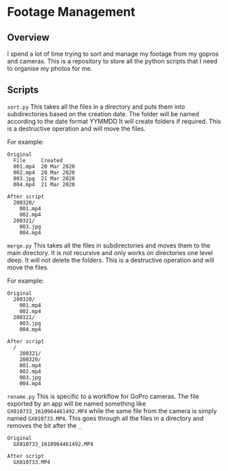# Footage Management

## Overview
I spend a lot of time trying to sort and manage my footage from my gopros and cameras. This is a repository to store all the python scripts that I need to organise my photos for me.


## Scripts

`sort.py`
This takes all the files in a directory and puts them into subdirectories based on the creation date.
The folder will be named according to the date format YYMMDD
It will create folders if required.
This is a destructive operation and will move the files.

For example:
```
Original
  File     Created
  001.mp4  20 Mar 2020
  002.mp4  20 Mar 2020
  003.jpg  21 Mar 2020
  004.mp4  21 Mar 2020

After script
  200320/
    001.mp4
    002.mp4
  200321/
    003.jpg
    004.mp4
```

`merge.py`
This takes all the files in subdirectories and moves them to the main directory. It is not recursive and only works on directories one level deep. It will not delete the folders.
This is a destructive operation and will move the files.

For example:
```
Original
  200320/
    001.mp4
    002.mp4
  200321/
    003.jpg
    004.mp4

After script
  /
    200321/
    200320/
    001.mp4
    002.mp4
    003.jpg
    004.mp4
```



`rename.py`
This is specific to a workflow for GoPro cameras. The file exported by an app will be named something like `GX010733_1610964461492.MP4` while the same file from the camera is simply named `GX010733.MP4`. This goes through all the files in a directory and removes the bit after the `_`

```
Original
  GX010733_1610964461492.MP4

After script
  GX010733.MP4
```